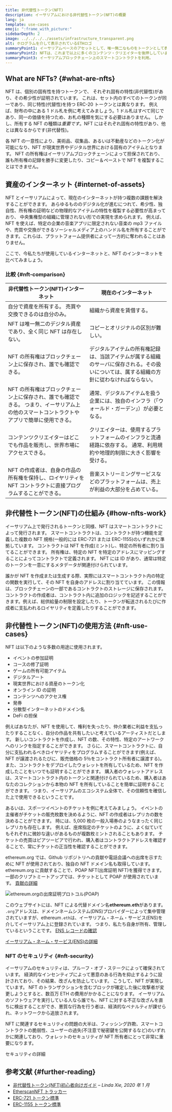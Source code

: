 ```yaml
---
title: 非代替性トークン(NFT)
description: イーサリアムにおける非代替性トークン(NFT)の概要
lang: ja
template: use-cases
emoji: ":frame_with_picture:"
sidebarDepth: 2
image: ../../../../assets/infrastructure_transparent.png
alt: ホログラムを介して表示されているETHロゴ
summaryPoint1: イーサリアムベースのアセットとして、唯一無二なものをトークンとして表現する方法。
summaryPoint2: NFTは、これまで以上に多くのコンテンツ・クリエイターを後押ししています。
summaryPoint3: イーサリアムブロックチェーン上のスマートコントラクトを利用。
---
```


## What are NFTs? {#what-are-nfts}

NFT は、個別の固有性を持つトークンで、 それぞれ固有の特性(非代替性)があり、その希少性が証明されています。 これは、セット内のすべてのトークンが同一であり、同じ特性(代替性)を持つ ERC-20 トークンとは異なります。 例えば、財布の中にある 1 ドル札を例に考えてみましょう。1 ドル札はすべて同じであり、同一の価値を持つため、お札の種類を気にする必要はありません。 しかし、所有する NFT の種類は*重要です*。NFT にはそれぞれ固有の特性があり、他とは異なるからです(非代替性)。

各 NFT の一意性により、美術品、収集品、あるいは不動産などのトークン化が可能になり、NFT が現実世界やデジタル世界における固有のアイテムとなります。 NFT の所有権はイーサリアムブロックチェーンによって担保されており、誰も所有権の記録を勝手に変更したり、コピー＆ペーストで NFT を複製することはできません。

<YouTube id="Xdkkux6OxfM" />

## 資産のインターネット {#internet-of-assets}

NFT とイーサリアムによって、現在のインターネットが持つ複数の課題を解決することができます。 あらゆるもののデジタル化が進むにつれて、希少性、独自性、所有権の証明などの物理的なアイテムの特性を複製する必要性が高まっており、 中央集権型の組織に管理されない形での実現を求められます。 例えば、NFT を使えば、特定の企業の音楽アプリに限定されない音楽の mp3 ファイルや、売買や交換ができるソーシャルメディア上のハンドル名を所有することができます。これらは、プラットフォーム提供者によって一方的に奪われることはありません。

ここで、今私たちが使用しているインターネットと、NFT のインターネットを比べてみましょう。

### 比較 {#nft-comparison}

| 非代替性トークン(NFT)インターネット                                                                                                         | 現在のインターネット                                                                                                                       |
| ------------------------------------------------------------------------------------------------------------------------------------------- | ------------------------------------------------------------------------------------------------------------------------------------------ |
| 自分で資産を所有する。 売買や交換できるのは自分のみ。                                                                                       | 組織から資産を賃借する。                                                                                                                   |
| NFT は唯一無二のデジタル資産であり、全く同じ NFT は存在しない。                                                                             | コピーとオリジナルの区別が難しい。                                                                                                         |
| NFT の所有権はブロックチェーン上に保存され、誰でも確認できる。                                                                              | デジタルアイテムの所有権記録は、当該アイテムが属する組織のサーバに保存される。その扱いについては、属する組織の方針に従わなければならない。 |
| NFT の所有権はブロックチェーン上に保存され、誰でも確認できる。 つまり、イーサリアム上の他のスマートコントラクトやアプリで簡単に使用できる。 | 通常、デジタルアイテムを扱う企業には、独自のインフラ（「ウォールド・ガーデン」）が必要となる。                                             |
| コンテンツクリエイターはどこでも作品を販売し、世界市場にアクセスできる。                                                                    | クリエイターは、使用するプラットフォームのインフラと流通経路に依存する。 通常、利用規約や地理的制限に大きく影響を受ける。                  |
| NFT の作成者は、自身の作品の所有権を保持し、ロイヤリティを NFT コントラクトに直接プログラムすることができる。                               | 音楽ストリーミングサービスなどのプラットフォームは、売上が利益の大部分を占めている。                                                       |

## 非代替性トークン(NFT)の仕組み {#how-nfts-work}

イーサリアム上で発行されるトークンと同様、NFT はスマートコントラクトによって発行されます。 スマートコントラクトは、コントラクトが持つ機能を定義した複数の NFT 規格(一般的には ERC-721 または ERC-1155)のいずれかに準拠しています。 コントラクトは NFT を作成(ミント)し、特定の所有者に割り当てることができます。 所有権は、特定の NFT を特定のアドレスにマッピングすることによってコントラクトで定義されます。 NFT には ID があり、通常は特定のトークンを一意にするメタデータが関連付けられています。

誰かが NFT を作成または生成する際、実際にはスマートコントラクト内の特定の関数を実行して、その NFT を自身のアドレスに割り当てています。 この情報は、ブロックチェーンの一部であるコントラクトのストレージに保存されます。 コントラクトの作成者は、コントラクト内に追加のロジックを記述することができます。例えば、総供給量の制限を設定したり、トークンが転送されるたびに作成者に支払われるロイヤリティを定義したりすることができます。

## 非代替性トークン(NFT)の使用方法 {#nft-use-cases}

NFT は以下のような多数の用途に使用されます。

- イベントの参加証明
- コースの修了証明
- ゲームの所有可能アイテム
- デジタルアート
- 現実世界における資産のトークン化
- オンライン ID の証明
- コンテンツへのアクセス権
- 発券
- 分散型インターネットのドメイン名
- DeFi の担保

例えばあなたが、NFT を使用して、権利を失ったり、仲介業者に利益を支払ったりすることなく、自分の作品を共有したいと考えているアーティストだとします。 新しいコントラクトを作成し、NFT の数、その特性、特定のアートワークへのリンクを指定することができます。 さらに、スマートコントラクトに、自分に支払われるべきロイヤリティをプログラムすることができます(例えば、NFT が譲渡されるたびに、販売価格の 5％をコントラクト所有者に譲渡する)。 また、コントラクトをデプロイしたウォレットを所有しているため、NFT を作成したことをいつでも証明することができます。 購入者のウォレットアドレスは、スマートコントラクト内のトークンと関連付けられているため、購入者はあなたのコレクションから本物の NFT を所有していることを簡単に証明することができます。 つまり、イーサリアムのエコシステム全体で、その信頼性を確信した上で使用できるということです。

あるいは、スポーツイベントのチケットを例に考えてみましょう。 イベントの主催者がチケットの販売枚数を決めるように、NFT の作成者はレプリカの数を決めることができます。 時には、5,000 枚の一般入場券のようなまったく同じレプリカも存在します。 例えば、座席指定のチケットのように、よく似ていてもそれぞれに微妙な違いがあるものが複数枚ミントされることもあります。 チケットの売買はピアツーピアで行われ、購入者はコントラクトアドレスを確認することで、常にチケットの正当性を確認することができます。

ethereum.org では、Github リポジトリへの貢献や電話会議への出席を示すために NFT が使用されており、独自の NFT ドメイン名も取得しています。 ethereum.org に貢献することで、POAP NFT(出席証明 NFT)を獲得できます。 一部のクリプトミートアップでは、チケットとして POAP が使用されています。 [貢献の詳細](/contributing/#poap)

![ethereum.orgの出席証明プロトコル(POAP)](./poap.png)

このウェブサイトには、NFT による代替ドメイン名**ethereum.eth**があります。 `.org`アドレスは、ドメインネームシステム(DNS)プロバイダーによって集中管理されていますが、ethereum`.eth`は、イーサリアム・ネーム・サービス(ENS)を介してイーサリアム上に登録されています。 つまり、私たち自身が所有、管理しているということです。 [ENS レコードの確認](https://app.ens.domains/name/ethereum.eth)

[イーサリアム・ネーム・サービス(ENS)の詳細](https://app.ens.domains)

<Divider />

### NFT のセキュリティ {#nft-security}

イーサリアムのセキュリティは、プルーフ・オブ・ステークによって確保されています。 経済的なインセンティブによって悪意のある行為を抑止するように設計されており、その結果、改ざんを防止しています。 こうして、NFT が実現しています。 NFT のトランザクションを含むブロックが確定した後に攻撃者が変更しようとすると、数百万 ETH の費用がかかることになります。 イーサリアムのソフトウェアを実行している人なら誰でも、NFT に対する不正な改ざんを直ちに検出することができ、悪質な行為を行う者は、経済的なペナルティが課せられ、ネットワークから追放されます。

NFT に関連するセキュリティの問題の大半は、フィッシング詐欺、スマートコントラクトの脆弱性、ユーザーの過失(不注意で秘密鍵を公開するなど)のいずれかに関連しており、ウォレットのセキュリティが NFT 所有者にとって非常に重要になります。

<ButtonLink to="/security/">
  セキュリティの詳細
</ButtonLink>

## 参考文献 {#further-reading}

- [非代替性トークン(NFT)初心者向けガイド](https://linda.mirror.xyz/df649d61efb92c910464a4e74ae213c4cab150b9cbcc4b7fb6090fc77881a95d) – _Linda Xie, 2020 年 1 月_
- [EtherscanNFT トラッカー](https://etherscan.io/nft-top-contracts)
- [ERC-721 トークン標準](/developers/docs/standards/tokens/erc-721/)
- [ERC-1155 トークン標準](/developers/docs/standards/tokens/erc-1155/)

<Divider />

<QuizWidget quizKey="nfts" />
